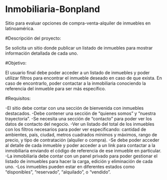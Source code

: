 # Inmobiliaria-Bonpland

Sitio para evaluar opciones de compra-venta-alquiler de inmuebles en latinoamérica.

#Descripción del proyecto:

Se solicita un sitio donde publicar un listado de inmuebles para mostrar información
detallada de cada uno.

#Objetivo:

El usuario final debe poder acceder a un listado de inmuebles y poder utilizar filtros para
encontrar el inmueble deseado en caso de que exista. En caso de encontrarlo, poder
contactar a la inmobiliaria conociendo la referencia del inmueble para ser más
específico.

#Requisitos:

-El sitio debe contar con una sección de bienvenida con inmuebles destacados.
-Debe contener una sección de “quienes somos” y “nuestra trayectoria”.
-Se necesita una sección de “contacto” para poder ver los datos de contacto del negocio.
-Ver un listado del total de los inmuebles con los filtros necesarios para poder ver
especificando: cantidad de ambientes, país, ciudad, metros cuadrados mínimos y
máximos, rango de precio, y tipo de contratación (alquiler o compra).
-Se debe poder acceder al detalle de cada inmueble y poder acceder a un link para
contactar a la inmobiliaria enviando el código de referencia de ese inmueble en
particular.
-La inmobiliaria debe contar con un panel privado para poder gestionar el listado de
inmuebles para hacer la carga, edición y eliminación de cada uno.
-Los inmuebles pueden estar en diferentes estados como “disponibles”, “reservado”,
“alquilado”, o “vendido”.

